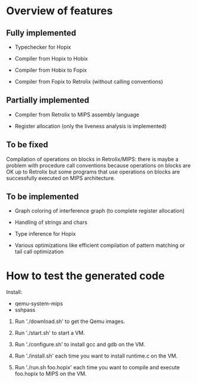 # Overview of features

## Fully implemented

* Typechecker for Hopix

* Compiler from Hopix to Hobix

* Compiler from Hobix to Fopix

* Compiler from Fopix to Retrolix (without calling conventions)

## Partially implemented

* Compiler from Retrolix to MIPS assembly language

* Register allocation (only the liveness analysis is implemented)

## To be fixed

Compilation of operations on blocks in Retrolix/MIPS: there is maybe
a problem with procedure call conventions because operations on blocks
are OK up to Retrolix but some programs that use operations on blocks
are successfully executed on MIPS architecture.

## To be implemented

* Graph coloring of interference graph (to complete register allocation)

* Handling of strings and chars

* Type inference for Hopix

* Various optimizations like efficient compilation of pattern matching
  or tail call optimization


# How to test the generated code

Install:
- qemu-system-mips
- sshpass


1. Run './download.sh' to get the Qemu images.

2. Run './start.sh' to start a VM.

3. Run './configure.sh' to install gcc and gdb on the VM.

4. Run './install.sh' each time you want to install runtime.c on the
   VM.

5. Run './run.sh foo.hopix' each time you want to compile and execute
  foo.hopix to MIPS on the VM.
